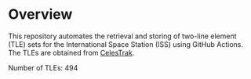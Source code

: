 # Overview

This repository automates the retrieval and storing of two-line element (TLE) sets for the International Space Station (ISS) using GitHub Actions. The TLEs are obtained from [CelesTrak](https://celestrak.org/).

Number of TLEs: 494
